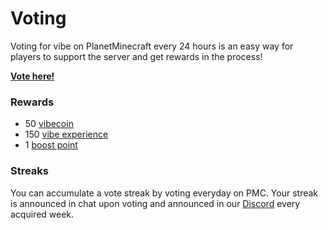 # Voting

Voting for vibe on PlanetMinecraft every 24 hours is an easy way for players to support the server and get rewards in the process!

[**Vote here!**](voting.md#rewards)

### Rewards

* 50 [vibecoin](../../survival/economy.md)
* 150 [vibe experience](../leveling.md)
* 1 [boost point](../../survival/boosters.md)

### Streaks

You can accumulate a vote streak by voting everyday on PMC. Your streak is announced in chat upon voting and announced in our [Discord](../discord.md) every acquired week.
